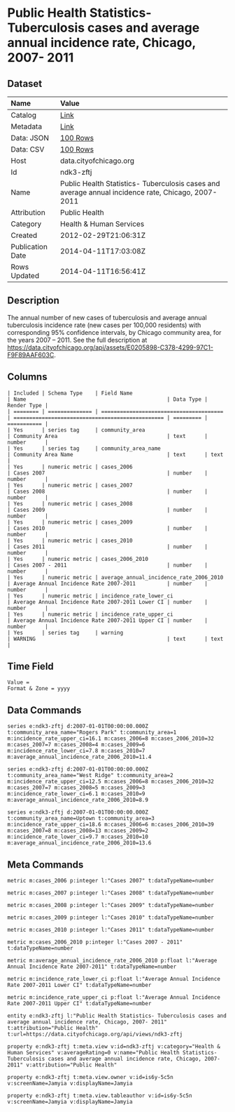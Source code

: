 # Public Health Statistics- Tuberculosis cases and average annual incidence rate, Chicago, 2007- 2011

## Dataset

| Name | Value |
| :--- | :---- |
| Catalog | [Link](https://catalog.data.gov/dataset/public-health-statistics-tuberculosis-cases-and-average-annual-incidence-rate-chicago-2007-4fe37) |
| Metadata | [Link](https://data.cityofchicago.org/api/views/ndk3-zftj) |
| Data: JSON | [100 Rows](https://data.cityofchicago.org/api/views/ndk3-zftj/rows.json?max_rows=100) |
| Data: CSV | [100 Rows](https://data.cityofchicago.org/api/views/ndk3-zftj/rows.csv?max_rows=100) |
| Host | data.cityofchicago.org |
| Id | ndk3-zftj |
| Name | Public Health Statistics- Tuberculosis cases and average annual incidence rate, Chicago, 2007- 2011 |
| Attribution | Public Health |
| Category | Health & Human Services |
| Created | 2012-02-29T21:06:31Z |
| Publication Date | 2014-04-11T17:03:08Z |
| Rows Updated | 2014-04-11T16:56:41Z |

## Description

The annual number of new cases of tuberculosis and average annual tuberculosis incidence rate (new cases per 100,000 residents) with corresponding 95% confidence intervals, by Chicago community area, for the years 2007 – 2011.  See the full description at https://data.cityofchicago.org/api/assets/E0205898-C378-4299-97C1-F9F89AAF603C.

## Columns

```ls
| Included | Schema Type    | Field Name                              | Name                                             | Data Type | Render Type |
| ======== | ============== | ======================================= | ================================================ | ========= | =========== |
| Yes      | series tag     | community_area                          | Community Area                                   | text      | number      |
| Yes      | series tag     | community_area_name                     | Community Area Name                              | text      | text        |
| Yes      | numeric metric | cases_2006                              | Cases 2007                                       | number    | number      |
| Yes      | numeric metric | cases_2007                              | Cases 2008                                       | number    | number      |
| Yes      | numeric metric | cases_2008                              | Cases 2009                                       | number    | number      |
| Yes      | numeric metric | cases_2009                              | Cases 2010                                       | number    | number      |
| Yes      | numeric metric | cases_2010                              | Cases 2011                                       | number    | number      |
| Yes      | numeric metric | cases_2006_2010                         | Cases 2007 - 2011                                | number    | number      |
| Yes      | numeric metric | average_annual_incidence_rate_2006_2010 | Average Annual Incidence Rate 2007-2011          | number    | number      |
| Yes      | numeric metric | incidence_rate_lower_ci                 | Average Annual Incidence Rate 2007-2011 Lower CI | number    | number      |
| Yes      | numeric metric | incidence_rate_upper_ci                 | Average Annual Incidence Rate 2007-2011 Upper CI | number    | number      |
| Yes      | series tag     | warning                                 | WARNING                                          | text      | text        |
```

## Time Field

```ls
Value = 
Format & Zone = yyyy
```

## Data Commands

```ls
series e:ndk3-zftj d:2007-01-01T00:00:00.000Z t:community_area_name="Rogers Park" t:community_area=1 m:incidence_rate_upper_ci=16.1 m:cases_2006=8 m:cases_2006_2010=32 m:cases_2007=7 m:cases_2008=4 m:cases_2009=6 m:incidence_rate_lower_ci=7.8 m:cases_2010=7 m:average_annual_incidence_rate_2006_2010=11.4

series e:ndk3-zftj d:2007-01-01T00:00:00.000Z t:community_area_name="West Ridge" t:community_area=2 m:incidence_rate_upper_ci=12.5 m:cases_2006=8 m:cases_2006_2010=32 m:cases_2007=7 m:cases_2008=5 m:cases_2009=3 m:incidence_rate_lower_ci=6.1 m:cases_2010=9 m:average_annual_incidence_rate_2006_2010=8.9

series e:ndk3-zftj d:2007-01-01T00:00:00.000Z t:community_area_name=Uptown t:community_area=3 m:incidence_rate_upper_ci=18.6 m:cases_2006=6 m:cases_2006_2010=39 m:cases_2007=8 m:cases_2008=13 m:cases_2009=2 m:incidence_rate_lower_ci=9.7 m:cases_2010=10 m:average_annual_incidence_rate_2006_2010=13.6
```

## Meta Commands

```ls
metric m:cases_2006 p:integer l:"Cases 2007" t:dataTypeName=number

metric m:cases_2007 p:integer l:"Cases 2008" t:dataTypeName=number

metric m:cases_2008 p:integer l:"Cases 2009" t:dataTypeName=number

metric m:cases_2009 p:integer l:"Cases 2010" t:dataTypeName=number

metric m:cases_2010 p:integer l:"Cases 2011" t:dataTypeName=number

metric m:cases_2006_2010 p:integer l:"Cases 2007 - 2011" t:dataTypeName=number

metric m:average_annual_incidence_rate_2006_2010 p:float l:"Average Annual Incidence Rate 2007-2011" t:dataTypeName=number

metric m:incidence_rate_lower_ci p:float l:"Average Annual Incidence Rate 2007-2011 Lower CI" t:dataTypeName=number

metric m:incidence_rate_upper_ci p:float l:"Average Annual Incidence Rate 2007-2011 Upper CI" t:dataTypeName=number

entity e:ndk3-zftj l:"Public Health Statistics- Tuberculosis cases and average annual incidence rate, Chicago, 2007- 2011" t:attribution="Public Health" t:url=https://data.cityofchicago.org/api/views/ndk3-zftj

property e:ndk3-zftj t:meta.view v:id=ndk3-zftj v:category="Health & Human Services" v:averageRating=0 v:name="Public Health Statistics- Tuberculosis cases and average annual incidence rate, Chicago, 2007- 2011" v:attribution="Public Health"

property e:ndk3-zftj t:meta.view.owner v:id=is6y-5c5n v:screenName=Jamyia v:displayName=Jamyia

property e:ndk3-zftj t:meta.view.tableauthor v:id=is6y-5c5n v:screenName=Jamyia v:displayName=Jamyia
```
